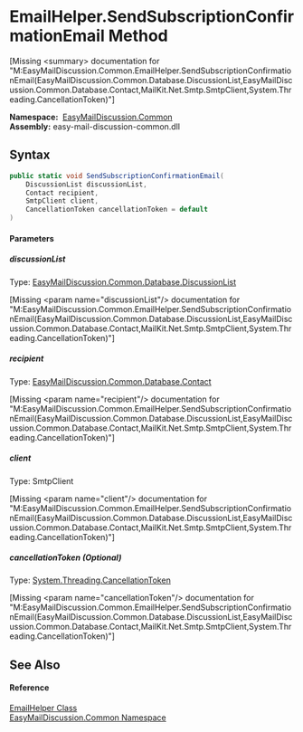 EmailHelper.SendSubscriptionConfirmationEmail Method
====================================================

[Missing &lt;summary> documentation for "M:EasyMailDiscussion.Common.EmailHelper.SendSubscriptionConfirmationEmail(EasyMailDiscussion.Common.Database.DiscussionList,EasyMailDiscussion.Common.Database.Contact,MailKit.Net.Smtp.SmtpClient,System.Threading.CancellationToken)"]


  **Namespace:**  [EasyMailDiscussion.Common][1]  
  **Assembly:** easy-mail-discussion-common.dll

Syntax
------

```csharp
public static void SendSubscriptionConfirmationEmail(
	DiscussionList discussionList,
	Contact recipient,
	SmtpClient client,
	CancellationToken cancellationToken = default
)
```

#### Parameters

##### *discussionList*
Type: [EasyMailDiscussion.Common.Database.DiscussionList][2]  

[Missing &lt;param name="discussionList"/> documentation for "M:EasyMailDiscussion.Common.EmailHelper.SendSubscriptionConfirmationEmail(EasyMailDiscussion.Common.Database.DiscussionList,EasyMailDiscussion.Common.Database.Contact,MailKit.Net.Smtp.SmtpClient,System.Threading.CancellationToken)"]


##### *recipient*
Type: [EasyMailDiscussion.Common.Database.Contact][3]  

[Missing &lt;param name="recipient"/> documentation for "M:EasyMailDiscussion.Common.EmailHelper.SendSubscriptionConfirmationEmail(EasyMailDiscussion.Common.Database.DiscussionList,EasyMailDiscussion.Common.Database.Contact,MailKit.Net.Smtp.SmtpClient,System.Threading.CancellationToken)"]


##### *client*
Type: SmtpClient  

[Missing &lt;param name="client"/> documentation for "M:EasyMailDiscussion.Common.EmailHelper.SendSubscriptionConfirmationEmail(EasyMailDiscussion.Common.Database.DiscussionList,EasyMailDiscussion.Common.Database.Contact,MailKit.Net.Smtp.SmtpClient,System.Threading.CancellationToken)"]


##### *cancellationToken* (Optional)
Type: [System.Threading.CancellationToken][4]  

[Missing &lt;param name="cancellationToken"/> documentation for "M:EasyMailDiscussion.Common.EmailHelper.SendSubscriptionConfirmationEmail(EasyMailDiscussion.Common.Database.DiscussionList,EasyMailDiscussion.Common.Database.Contact,MailKit.Net.Smtp.SmtpClient,System.Threading.CancellationToken)"]



See Also
--------

#### Reference
[EmailHelper Class][5]  
[EasyMailDiscussion.Common Namespace][1]  

[1]: ../README.md
[2]: ../../EasyMailDiscussion.Common.Database/DiscussionList/README.md
[3]: ../../EasyMailDiscussion.Common.Database/Contact/README.md
[4]: https://docs.microsoft.com/dotnet/api/system.threading.cancellationtoken
[5]: README.md